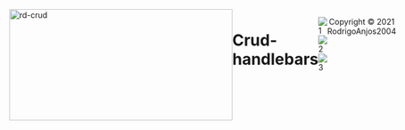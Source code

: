  
 <div style="display: flex;"><br>
  <img align="center" alt="rd-crud" height="200" width="400" src="https://github.com/RodrigoAnjos2004/Crud-handlebars/blob/main/Untitled.png">

# Crud-handlebars
```ruby

 object ** CRUD ** {

 const Tecnologias_usadas = "
 handlebars,
 Node,
 Mysql / Workbench,
 Express;"
 
}
``` 
![1](https://github.com/RodrigoAnjos2004/Crud-handlebars/blob/main/images/1.PNG)
![2](https://github.com/RodrigoAnjos2004/Crud-handlebars/blob/main/images/2.PNG)
![3](https://github.com/RodrigoAnjos2004/Crud-handlebars/blob/main/images/3.PNG)

```RD
CRUD (Create, Read, Update, Delete)
```

```use

$  mysql
$  nodejs
$  handlebarsjs


```
<p align="center">Copyright © 2021 RodrigoAnjos2004</p>

